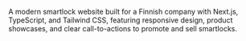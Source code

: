 A modern smartlock website built for a Finnish company with Next.js, TypeScript, and Tailwind CSS, featuring responsive design, product showcases, and clear call-to-actions to promote and sell smartlocks.
